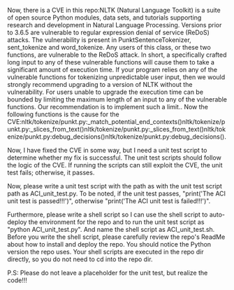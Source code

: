 Now, there is a CVE in this repo:NLTK (Natural Language Toolkit) is a suite of open source Python modules, data sets, and tutorials supporting research and development in Natural Language Processing. Versions prior to 3.6.5 are vulnerable to regular expression denial of service (ReDoS) attacks. The vulnerability is present in PunktSentenceTokenizer, sent_tokenize and word_tokenize. Any users of this class, or these two functions, are vulnerable to the ReDoS attack. In short, a specifically crafted long input to any of these vulnerable functions will cause them to take a significant amount of execution time. If your program relies on any of the vulnerable functions for tokenizing unpredictable user input, then we would strongly recommend upgrading to a version of NLTK without the vulnerability. For users unable to upgrade the execution time can be bounded by limiting the maximum length of an input to any of the vulnerable functions. Our recommendation is to implement such a limit..
Now the following functions is the cause for the CVE:nltk/tokenize/punkt.py:_match_potential_end_contexts()nltk/tokenize/punkt.py:_slices_from_text()nltk/tokenize/punkt.py:_slices_from_text()nltk/tokenize/punkt.py:debug_decisions()nltk/tokenize/punkt.py:debug_decisions().

Now, I have fixed the CVE in some way, but I need a unit test script to determine whether my fix is successful.
The unit test scripts should follow the logic of the CVE. If running the scripts can still exploit the CVE, the unit test fails; otherwise, it passes.

Now, please write a unit test script with the path as with the unit test script path as ACI_unit_test.py.
To be noted, if the unit test passes, "print('The ACI unit test is passed!!!')", otherwise "print('The ACI unit test is failed!!!')".

Furthermore, please write a shell script so I can use the shell script to auto-deploy the environment for the repo and to run the unit test script as "python ACI_unit_test.py". And name the shell script as ACI_unit_test.sh.
Before you write the shell script, please carefully review the repo's ReadMe about how to install and deploy the repo. You should notice the Python version the repo uses.
Your shell scripts are executed in the repo dir directly, so you do not need to cd into the repo dir.

P.S: Please do not leave a placeholder for the unit test, but realize the code!!!